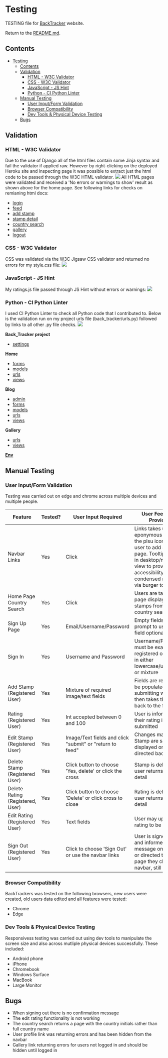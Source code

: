 # Testing

TESTING file for [BackTracker](https://back-tracker-9bf98d85163a.herokuapp.com/) website.

Return to the [README.md](README.md).

## Contents  
  
- [Testing](#testing)
  - [Contents](#contents)
  - [Validation](#validation)
    - [HTML - W3C Validator](#html---w3c-validator)
    - [CSS - W3C Validator](#css---w3c-validator)
    - [JavaScript - JS Hint](#javascript---js-hint)
    - [Python - CI Python Linter](#python---ci-python-linter)
  - [Manual Testing](#manual-testing)
    - [User Input/Form Validation](#user-inputform-validation)
    - [Browser Compatibility](#browser-compatibility)
    - [Dev Tools \& Physical Device Testing](#dev-tools--physical-device-testing)
  - [Bugs](#bugs)

## Validation

### HTML - W3C Validator
Due to the use of Django all of the html files contain some Jinja syntax and fail the validator if applied raw. However by right-clicking on the deployed Heroku site and inspecting page it was possible to extract just the html code to be passed through the W3C HTML validator.
<img src="static/images/home.png">
All HTML pages were validated and received a 'No errors or warnings to show' result as shown above for the home page. See following links for checks on remianing html docs:
- [login](static/images/sign_in.png)
- [feed](static/images/stamp_feed.png)
- [add stamp](static/images/add_stamp.png)
- [stamp detail](static/images/stamp_detail.png)
- [country search](static/images/country_search.png)
- [gallery](static/images/gallery.png)
- [logout](static/images/sign_out.png)

### CSS - W3C Validator
CSS was validated via the W3C Jigsaw CSS validator and returned no errors for my style.css file:
<img src="static/images/style.png">

### JavaScript - JS Hint
My ratings.js file passed through JS Hint without errors or warnings:
<img src="static/images/ratings.png">

### Python - CI Python Linter
I used CI Python Linter to check all Python code that I contributed to. Below is the validation run on my project urls file (back_tracker/urls.py) followed by links to all other .py file checks.
<img src="static/images/blog_urls.png">

__Back_Tracker project__ 
- [settings](static/images/B_T_settings.png)

__Home__
- [forms](static/images/home_forms.png)
- [models](static/images/home_models.png)
- [urls](static/images/home_urls.png)
- [views](static/images/home_views.png)

__Blog__
- [admin](static/images/blog_admin.png)
- [forms](static/images/blog_forms.png)
- [models](static/images/blog_models.png)
- [urls](static/images/blog_urls.png)
- [views](static/images/blog_views.png)

__Gallery__
- [urls](static/images/gallery_urls.png)
- [views](static/images/gallery_views.png)

__[Env](static/images/env.png)__

## Manual Testing

### User Input/Form Validation

Testing was carried out on edge and chrome across multiple devices and multiple people.

| Feature                    | Tested?  | User Input Required | User Feedback Provided     | Pass/Fail | Fix |
|----------------------------|----------|---------------------|----------------------------|-----------|-----|
| Navbar Links | Yes | Click | Links takes user to eponymous pages, the plsu icon takes user to add stamp page. Tooltips used in desktop/mobile view to provide accessibility and condensed navbar via burger toggle | Pass | - |
| Home Page Country Search | Yes | Click | Users are taken to a page displaying the stamps from the country searched | Pass | - |
| Sign Up Page               | Yes      | Email/Username/Password | Empty fields deliver prompt to user, email field optional | Pass | - |
| Sign In | Yes | Username and Password | Username/Password must be exactly as registered originally in either lowercase/uppercase or mixture | Pass | - |
| Add Stamp (Registered User) | Yes | Mixture of required image/text fields | Fields are required to be populated before submitting which then takes the user back to the feed | Pass | - |
| Rating (Registered User) | Yes | Int accepted between 0 and 100 | User is informed that their rating is submitted | Pass | - |
| Edit Stamp (Registered User) | Yes | Image/Text fields and click "submit" or "return to feed" | Changes made to Stamp are saved and displayed or user is directed back to feed | Pass | - |
| Delete Stamp (Registered User) | Yes | Click button to choose 'Yes, delete' or click the cross | Stamp is deleted or user returns to stamp detail | Pass | - |
| Delete Rating (Registered, User) | Yes | Click button to choose 'Delete' or click cross to close | Rating is deleted or user returns to stamp detail | Pass | - |
| Edit Rating (Registered User)| Yes | Text fields | User may update rating to be saved | Fail | - |
| Sign Out (Registered User) | Yes | Click to choose 'Sign Out' or use the navbar links | User is signed out and informed by message on screen, or directed to the page they click in the navbar, still logged in | Fail | - |

### Browser Compatibility

BackTrackers was tested on the following browsers, new users were created, old users data edited and all features were tested:

- Chrome
- Edge

### Dev Tools & Physical Device Testing

Responsivess testing was carried out using dev tools to manipulate the screen size and also across mutliple physical devices successfully. These included:
- Android phone
- iPhone
- Chromebook
- Windows Surface
- MacBook
- Large Monitor

## Bugs

 - When signing out there is no confirmation message
 - The edit rating functionality is not working
 - The country search returns a page with the country initials rather than full country name
 - User profile link was returning errors and has been hidden from the navbar
 - Gallery link returning errors for users not logged in and should be hidden until logged in
